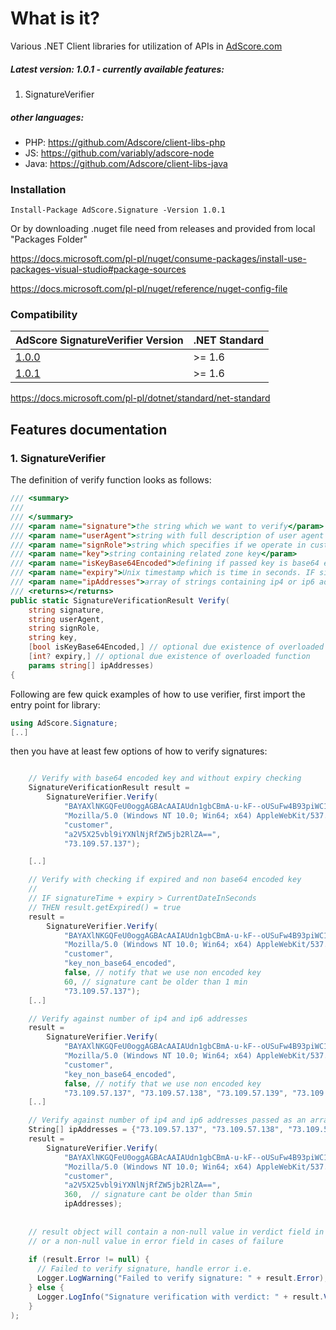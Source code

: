 # What is it?

Various .NET Client libraries for utilization of APIs in [AdScore.com](https://adscore.com)

##### Latest version: 1.0.1 - currently available features:
1. SignatureVerifier

##### other languages:
 * PHP: https://github.com/Adscore/client-libs-php
 * JS: https://github.com/variably/adscore-node
 * Java: https://github.com/Adscore/client-libs-java

### Installation

```
Install-Package AdScore.Signature -Version 1.0.1
```

Or by downloading .nuget file need from releases and provided from local "Packages Folder"

https://docs.microsoft.com/pl-pl/nuget/consume-packages/install-use-packages-visual-studio#package-sources

https://docs.microsoft.com/pl-pl/nuget/reference/nuget-config-file

### Compatibility

|AdScore SignatureVerifier Version                 |.NET Standard|
|---------------------------------------------------|------|
|[1.0.0](https://github.com/Adscore/client-libs-net)|>= 1.6|
|[1.0.1](https://github.com/Adscore/client-libs-net)|>= 1.6|

https://docs.microsoft.com/pl-pl/dotnet/standard/net-standard


## Features documentation

### 1. SignatureVerifier

The definition of verify function looks as follows:

```csharp
/// <summary>
/// 
/// </summary>
/// <param name="signature">the string which we want to verify</param>
/// <param name="userAgent">string with full description of user agent like 'Mozilla/5.0 (Linux; Android 9; SM-J530F)...'</param>
/// <param name="signRole">string which specifies if we operate in customer or master role. For AdScore customers this should be always set to 'customer'</param>
/// <param name="key">string containing related zone key</param>
/// <param name="isKeyBase64Encoded">defining if passed key is base64 encoded or not</param>
/// <param name="expiry">Unix timestamp which is time in seconds. IF signatureTime + expiry > CurrentDateInSeconds THEN result is expired</param>
/// <param name="ipAddresses">array of strings containing ip4 or ip6 addresses against which we check signature</param>
/// <returns></returns>
public static SignatureVerificationResult Verify(
    string signature,
    string userAgent,
    string signRole,
    string key,
    [bool isKeyBase64Encoded,] // optional due existence of overloaded function
    [int? expiry,] // optional due existence of overloaded function
    params string[] ipAddresses)
{
```

Following are few quick examples of how to use verifier, first import the entry point for library:

```csharp
using AdScore.Signature;
[..]
```

then you have at least few options of how to verify signatures:

```csharp

    // Verify with base64 encoded key and without expiry checking
    SignatureVerificationResult result =
        SignatureVerifier.Verify(
            "BAYAXlNKGQFeU0oggAGBAcAAIAUdn1gbCBmA-u-kF--oUSuFw4B93piWC1Dn-D_1_6gywQAgEXCqgk2zPD6hWI1Y2rlrtV-21eIYBsms0odUEXNbRbA",
            "Mozilla/5.0 (Windows NT 10.0; Win64; x64) AppleWebKit/537.36 (KHTML, like Gecko) Chrome/65.0.3325.181 Safari/537.36",
            "customer",
            "a2V5X25vbl9iYXNlNjRfZW5jb2RlZA==",
            "73.109.57.137");

    [..]

    // Verify with checking if expired and non base64 encoded key
    //
    // IF signatureTime + expiry > CurrentDateInSeconds
    // THEN result.getExpired() = true
    result =
        SignatureVerifier.Verify(
            "BAYAXlNKGQFeU0oggAGBAcAAIAUdn1gbCBmA-u-kF--oUSuFw4B93piWC1Dn-D_1_6gywQAgEXCqgk2zPD6hWI1Y2rlrtV-21eIYBsms0odUEXNbRbA",
            "Mozilla/5.0 (Windows NT 10.0; Win64; x64) AppleWebKit/537.36 (KHTML, like Gecko) Chrome/65.0.3325.181 Safari/537.36",
            "customer",
            "key_non_base64_encoded",
            false, // notify that we use non encoded key
            60, // signature cant be older than 1 min
            "73.109.57.137");
    [..]

    // Verify against number of ip4 and ip6 addresses
    result =
        SignatureVerifier.Verify(
            "BAYAXlNKGQFeU0oggAGBAcAAIAUdn1gbCBmA-u-kF--oUSuFw4B93piWC1Dn-D_1_6gywQAgEXCqgk2zPD6hWI1Y2rlrtV-21eIYBsms0odUEXNbRbA",
            "Mozilla/5.0 (Windows NT 10.0; Win64; x64) AppleWebKit/537.36 (KHTML, like Gecko) Chrome/65.0.3325.181 Safari/537.36",
            "customer",
            "key_non_base64_encoded",
            false, // notify that we use non encoded key
            "73.109.57.137", "73.109.57.138", "73.109.57.139", "73.109.57.140", "0:0:0:0:0:ffff:4d73:55d3", "0:0:0:0:0:fffff:4d73:55d4", "0:0:0:0:0:fffff:4d73:55d5", "0:0:0:0:0:fffff:4d73:55d6");
    [..]

    // Verify against number of ip4 and ip6 addresses passed as an array
    String[] ipAddresses = {"73.109.57.137", "73.109.57.138", "73.109.57.139", "73.109.57.140", "0:0:0:0:0:ffff:4d73:55d3", "0:0:0:0:0:fffff:4d73:55d4", "0:0:0:0:0:fffff:4d73:55d5", "0:0:0:0:0:fffff:4d73:55d6"};
    result =
        SignatureVerifier.Verify(
            "BAYAXlNKGQFeU0oggAGBAcAAIAUdn1gbCBmA-u-kF--oUSuFw4B93piWC1Dn-D_1_6gywQAgEXCqgk2zPD6hWI1Y2rlrtV-21eIYBsms0odUEXNbRbA",
            "Mozilla/5.0 (Windows NT 10.0; Win64; x64) AppleWebKit/537.36 (KHTML, like Gecko) Chrome/65.0.3325.181 Safari/537.36",
            "customer",
            "a2V5X25vbl9iYXNlNjRfZW5jb2RlZA==",
            360,  // signature cant be older than 5min
            ipAddresses);
    
    
    // result object will contain a non-null value in verdict field in case of success
    // or a non-null value in error field in cases of failure
    
    if (result.Error != null) {
      // Failed to verify signature, handle error i.e.
      Logger.LogWarning("Failed to verify signature: " + result.Error);
    } else {
      Logger.LogInfo("Signature verification with verdict: " + result.Verdict + " for ip " + result.IpAddress);
    }
);
```
